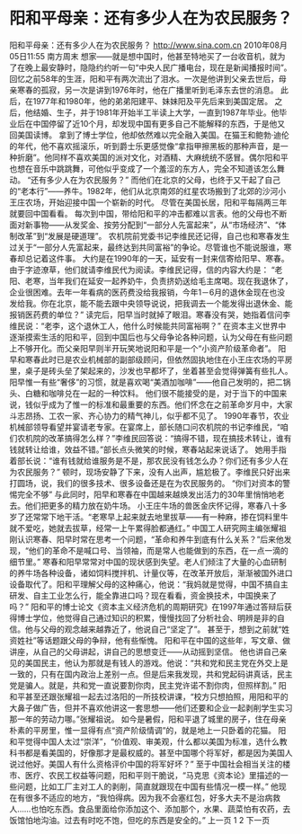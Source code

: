 # 阳和平母亲：还有多少人在为农民服务？

阳和平母亲：还有多少人在为农民服务？
http://www.sina.com.cn  2010年08月05日11:55  南方周末
想家——就是想中国时，他甚至特地买了一台收音机，就为了在晚上最安静时，隐隐约约听一句“中央人民广播电台，现在是新闻播报时间”。
回忆之前58年的生涯，阳和平有两次流出了泪水。一次是他讲到父亲去世后，母亲寒春的孤寂，另一次是讲到1976年时，他在广播里听到毛泽东去世的消息。
此后，在1977年和1980年，他的弟弟阳建平、妹妹阳及平先后来到美国定居。
之后，他结婚、生子，并于1981年开始半工半读上大学，一直到1987年毕业。他毕业后在中国停留了近10个月，却发现中国有更多自己不能解释的东西，于是他又回美国读博。
拿到了博士学位，他却依然难以完全融入美国。在猫王和鲍勃·迪伦的年代，他不喜欢摇滚乐，听到爵士乐更感觉像“拿指甲擦黑板的那种声音，是一种折磨”。他同样不喜欢美国的派对文化，对酒精、大麻统统不感冒。偶尔阳和平也想在音乐中跳跳舞，可他似乎变成了一个羞涩的东方人，完全不知道该怎么舞动。
“还有多少人在为农民服务？”
而他们在北京的父母，也终于又干起了自己的“老本行”——养牛。1982年，他们从北京南郊的红星农场搬到了北郊的沙河小王庄农场，开始迎接中国一个崭新的时代。
尽管在美国长居，阳和平每隔两三年就要回中国看看。
每次到中国，带给阳和平的冲击都难以言表。他的父母也不断面对新事物——从发奖金、按劳分配到“一部分人先富起来”，从“市场经济”、“体制改革”到“发展是硬道理”。
农机院前党委书记李维民还记得，自己也和寒春发生过关于“一部分人先富起来，最终达到共同富裕”的争论。尽管谁也不能说服谁，寒春却总记着这件事。
大约是在1990年的一天，延安有一封来信寄给阳早、寒春。由于字迹潦草，他们就请李维民代为阅读。李维民记得，信的内容大约是：
“老阳、老寒，当年我们在延安一起养奶牛，负责挤奶送给毛主席喝。现在我退休了，企业很困难。去年一年看病的医药费没给我报销，今年1－6月的退休金现在也没发给我。你在北京，能不能去跟中央领导说说，把我调去一个能发得出退休金、能报销医药费的单位？”
读完后，阳早当时就掉了眼泪。寒春没有哭，她指着信问李维民说：“老李，这个退休工人，他什么时候能共同富裕啊？”
在资本主义世界中逐渐摸索生活的阳和平，回到中国后也与父母争论各种问题，认为父母在有些问题上不够开化。而父亲阳早则半开玩笑地说阳和平是一个“小资产阶级革命者”。
阳早和寒春此时已是农业机械部的副部级顾问，但依然固执地住在小王庄农场的平房里，桌子是砖头垒了架起来的，沙发也早都坏了，坐着甚至会觉得弹簧有些扎人。阳早惟一有些“奢侈”的习惯，就是喜欢喝“美酒加咖啡”——他自己发明的，把二锅头、白糖和咖啡兑在一起的一种饮料。
他们很不能接受的是，对于当下的中国来说，钱似乎成为了惟一的标准和最重要的东西。他们怀念在之前革命岁月中，大家斗志昂扬、工农一家、齐心协力的精气神儿，似乎都不见了。
1990年春节，农业机械部领导看望并宴请老专家。在宴席上，部长随口问农机院的书记李维民，“咱们农机院的改革搞得怎么样？”李维民回答说：“搞得不错，现在搞技术转让，谁有钱就转让给谁，效益不错。”部长点头微笑的时候，寒春站起来说话了。
她用手指着部长说：“谁有钱就给谁服务是不是，那农民没有钱怎么办？你们还有多少人在为农民服务？”
顿时，现场安静了下来，没有人出声，尴尬极了。李维民只好出来打圆场，说，我们的很多技术、很多设备还是在为农民服务的。
“你们对资本的警惕完全不够”
与此同时，阳早和寒春在中国越来越焕发出活力的30年里悄悄地老去。他们把更多的精力放在奶牛场。
小王庄牛场的兽医金庆怀记得，寒春八十多岁了还常常下地干活。“老寒早上起来就去地里拔草——有一种麻，掺在饲料里牛就不爱吃，她就去拔草，经常一上午累得脸都通红。”
中国工人研究网主编张耀祖刚认识寒春、阳早时常在思考一个问题，“革命和养牛到底有什么关系？”后来他发现，“他们的革命不是喊口号、当领袖，而是常人也能做到的东西，在一点一滴的细节里。”
寒春和阳早常常对中国的现状感到失望。老人们倾注了大量的心血研制的养牛场各种设备，诸如饲料搅拌机、计量仪等，在改革开放后，渐渐被国外进口设备取代了。阳和平理解父母的这种痛心，他说：“我妈就是觉得，中国不搞自主研发、自主工业怎么行，能全靠进口吗？现在看看，资金换技术，中国换来了吗？”
阳和平的博士论文《资本主义经济危机的周期研究》在1997年通过答辩后获得博士学位，他觉得自己通过知识的积累，慢慢找回了分析社会、明辨是非的自信。他与父母的观念越来越靠近了，他说自己“坚定了”。
甚至于，想到之前就“姓资姓社”等话题跟父母的争辩，他有些惭愧。
阳和平在中国的这些年，写文章、做讲座，从自己的父母讲起，讲自己的思想变迁——从动摇到坚信。
他也讲自己亲见的美国民主，他认为那就是有钱人的游戏。他说：“共和党和民主党在外交上是一致的，只有在国内政治上差别一点。但是后来我发现，共和党起码讲真话，民主党是骗人。就是，共和党一直说要割你肉，民主党许诺不割你肉，但照样割。”
阳和平甚至还跟张耀祖一起去过洛阳的一所技校讲课，“校方只想拍照，用阳和平的大鼻子做广告，但并不喜欢他讲这一套思想——他们还要和企业一起剥削学生实习那一年的劳动力哪。”张耀祖说。
如今是暑假，阳和平退了城里的房子，住在母亲朴素的平房里，惟一显得有点“资产阶级情调”的，就是地上一只卧着的花猫。
阳和平觉得中国人太过“崇洋”，“价值观、审美观，什么都以美国为标准，选什么教科书都是看美国的，好像那才是最权威的。甚至中国哪个将军好，都是因为美国人说过他好。美国人有什么资格评价中国的将军好坏？”
至于中国社会相当关注的楼市、医疗、农民工权益等问题，阳和平则干脆说，“马克思《资本论》里描述的一些问题，比如工厂主对工人的剥削，简直就跟现在中国有些情况一模一样。”
他现在有很多不适应的地方，“我怕得病。因为我不会塞红包，好多大夫不是治病救人……也怕吃东西。食品里面给你添加这个、添加那个，水果、蔬菜怕有农药，去饭馆怕地沟油。过去有时吃不饱，但吃的东西是安全的。”
上一页
1
2
下一页

